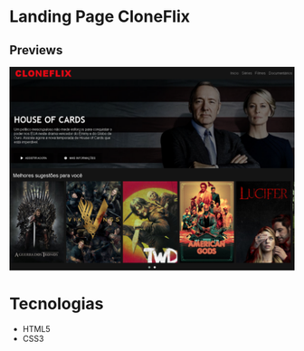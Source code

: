 
# Landing Page CloneFlix

## Previews

![preview 01](./img/preview1.png)



# Tecnologias

- HTML5
- CSS3
